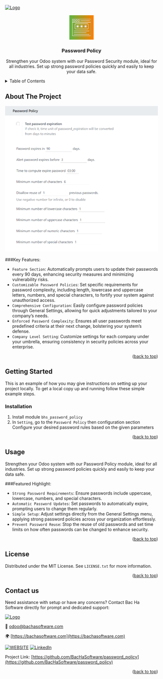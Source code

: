 
<a name="readme-top"></a>

<!-- PROJECT LOGO -->
<div align="left">
  <a href="https://github.com/BacHaSoftware">
    <img src="/bhs_password_policy/static/description/imgs/logo.png" alt="Logo" height="80">
  </a>
</div>


<!-- PROJECT LOGO -->
<br />
<div align="center">
  <a href="https://github.com/BacHaSoftware/password_policy">
    <img src="/bhs_password_policy/static/description/icon.png" alt="Logo" width="80" height="80">
  </a>

  <h3 align="center">Password Policy</h3>

  <p align="center">
    Strengthen your Odoo system with our Password Security module, ideal for all industries. Set up strong password policies quickly and easily to keep your data safe.
    <br />
  </p>
</div>



<!-- TABLE OF CONTENTS -->
<details>
  <summary>Table of Contents</summary>
  <ol>
    <li>
      <a href="#about-the-project">About The Project</a>
    </li>
    <li>
      <a href="#getting-started">Getting Started</a>
      <ul>
        <!-- <li><a href="#prerequisites">Prerequisites</a></li> -->
        <li><a href="#installation">Installation</a></li>
      </ul>
    </li>
    <li><a href="#usage">Usage</a></li>
    <li><a href="#license">License</a></li>
    <li><a href="#contact-us">Contact us</a></li>
  </ol>
</details>



<!-- ABOUT THE PROJECT -->
## About The Project

<div align="left">
  <a href="https://github.com/BacHaSoftware/password_policy">
    <img src="/bhs_password_policy/static/description/imgs/setting.png" alt="Setting">
  </a>
</div>

###Key Features:
* <code>Feature Section</code>: Automatically prompts users to update their passwords every 90 days, enhancing security measures and minimizing vulnerability risks.
* <code>Customizable Password Policies</code>: Set specific requirements for password complexity, including length, lowercase and uppercase letters, numbers, and special characters, to fortify your system against unauthorized access.
* <code>Comprehensive Configuration</code>: Easily configure password policies through General Settings, allowing for quick adjustments tailored to your company’s needs.
* <code>Enforced Password Complexity</code>: Ensures all user passwords meet predefined criteria at their next change, bolstering your system’s defense.
* <code>Company Level Setting</code>: Customize settings for each company under your umbrella, ensuring consistency in security policies across your enterprise.

<p align="right">(<a href="#readme-top">back to top</a>)</p>


<!-- GETTING STARTED -->
## Getting Started

This is an example of how you may give instructions on setting up your project locally.
To get a local copy up and running follow these simple example steps.

<!-- PREREQUISTES
### Prerequisites

This module needs the Python library pandas, otherwise it cannot be installed and used. Install pandas through the command
  ```sh
  sudo pip3 install pandas
  ```
 -->
### Installation

1. Install module  <code>bhs_password_policy</code>
2. In <code>Setting</code>, go to the <code>Password Policy</code> then configuration section
Configure your desired password rules based on the given parameters

<p align="right">(<a href="#readme-top">back to top</a>)</p>

<!-- USAGE EXAMPLES -->
## Usage

Strengthen your Odoo system with our Password Policy module, ideal for all industries. Set up strong password policies quickly and easily to keep your data safe.

###Featured Highlight:
* <code>Strong Password Requirements</code>: Ensure passwords include uppercase, lowercase, numbers, and special characters.
* <code>Automatic Password Updates</code>: Set passwords to automatically expire, prompting users to change them regularly.
* <code>Simple Setup</code>: Adjust settings directly from the General Settings menu, applying strong password policies across your organization effortlessly.
* <code>Prevent Password Reuse</code>: Stop the reuse of old passwords and set time limits on how often passwords can be changed to enhance security.


<p align="right">(<a href="#readme-top">back to top</a>)</p>



<!-- LICENSE -->
## License

Distributed under the MIT License. See `LICENSE.txt` for more information.

<p align="right">(<a href="#readme-top">back to top</a>)</p>



<!-- CONTACT US-->
## Contact us
Need assistance with setup or have any concerns? Contact Bac Ha Software directly for prompt and dedicated support:
<div align="left">
  <a href="https://github.com/BacHaSoftware">
    <img src="/bhs_password_policy/static/description/imgs/logo.png" alt="Logo" height="80">
  </a>
</div>

📨 odoo@bachasoftware.com

🌍 [https://bachasoftware.com](https://bachasoftware.com)

[![WEBSITE][website-shield]][website-url] [![LinkedIn][linkedin-shield]][linkedin-url]

Project Link: [https://github.com/BacHaSoftware/password_policy](https://github.com/BacHaSoftware/password_policy)


<p align="right">(<a href="#readme-top">back to top</a>)</p>



<!-- MARKDOWN LINKS & IMAGES -->
<!-- https://www.markdownguide.org/basic-syntax/#reference-style-links -->
[license-url]: https://github.com/BacHaSoftware/password_policy/blob/17.0/LICENSE.txt
[linkedin-shield]: https://img.shields.io/badge/-LinkedIn-black.svg?style=for-the-badge&logo=linkedin&colorB=555
[linkedin-url]: https://www.linkedin.com/company/bac-ha-software
[website-shield]: https://img.shields.io/badge/-website-black.svg?style=for-the-badge&logo=website&colorB=555
[website-url]: https://bachasoftware.com